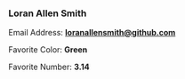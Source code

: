 ### Loran Allen Smith

Email Address: **loranallensmith@github.com**

Favorite Color: **Green**

Favorite Number: **3.14**

